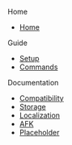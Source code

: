 Home
- [Home](https://github.com/Lorias-Jak/LoriTime/wiki)

Guide
- [Setup](https://github.com/Lorias-Jak/LoriTime/wiki/Setup)
- [Commands](https://github.com/Lorias-Jak/LoriTime/wiki/Commands)

Documentation
- [Compatibility](https://github.com/Lorias-Jak/LoriTime/wiki/Compatibility)
- [Storage](https://github.com/Lorias-Jak/LoriTime/wiki/Storage)
- [Localization](https://github.com/Lorias-Jak/LoriTime/wiki/Localization)
- [AFK](https://github.com/Lorias-Jak/LoriTime/wiki/AFK)
- [Placeholder](https://github.com/Lorias-Jak/LoriTime/wiki/Placeholder#placeholder)
